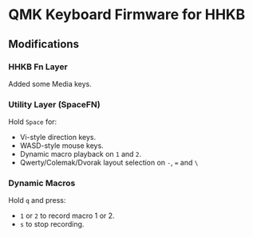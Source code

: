 # QMK Keyboard Firmware for HHKB

## Modifications

### HHKB Fn Layer

Added some Media keys.

### Utility Layer (SpaceFN)

Hold `Space` for:

- Vi-style direction keys.
- WASD-style mouse keys.
- Dynamic macro playback on `1` and `2`.
- Qwerty/Colemak/Dvorak layout selection on `-`, `=` and `\ `

### Dynamic Macros

Hold `q` and press:

- `1` or `2` to record macro 1 or 2.
- `s` to stop recording.

